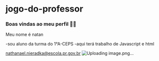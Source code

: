 # jogo-do-professor 
### Boas vindas ao meu perfil 🧑‍🎨
Meu nome é natan

-sou aluno da turma do 1°A-CEPS
-aqui terá trabalho de Javascript e html

nathanael.nieradka@escola.pr.gov.br
![Uploading image.png…]()
